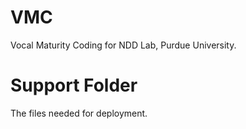 # VMC
Vocal Maturity Coding for NDD Lab, Purdue University.

# Support Folder
The files needed for deployment.
